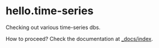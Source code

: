 # hello.time-series

Checking out various time-series dbs.

How to proceed? Check the documentation at [_docs/index](_docs/index).
